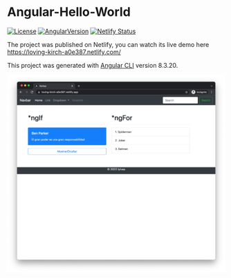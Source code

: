 # Angular-Hello-World

[![License](http://img.shields.io/:license-mit-blue.svg)](https://github.com/lytves/vue-basic-authentication-example/blob/master/LICENSE)
[![AngularVersion](https://img.shields.io/badge/Angular-8.3.21-red)](https://img.shields.io/badge/Angular-8.3.21-red)
[![Netlify Status](https://api.netlify.com/api/v1/badges/ff6b562b-6a16-4555-b3ae-4918c7f5f38d/deploy-status)](https://app.netlify.com/sites/loving-kirch-a0e387/deploys)

The project was published on Netlify, you can watch its live demo here https://loving-kirch-a0e387.netlify.com/

This project was generated with [Angular CLI](https://github.com/angular/angular-cli) version 8.3.20.

![](img/1.png)
